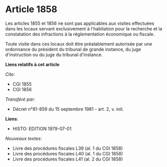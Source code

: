 # Article 1858

Les articles 1855 et 1856 ne sont pas applicables aux visites effectuées dans les locaux servant exclusivement à l'habitation
pour la recherche et la constatation des infractions à la réglementation économique ou fiscale.

Toute visite dans ces locaux doit être préalablement autorisée par une ordonnance du président du tribunal de grande
instance, du juge d'instruction ou du juge du tribunal d'instance.

**Liens relatifs à cet article**

_Cite_:

  - CGI 1855
  - CGI 1856

_Transféré par_:

  - Décret n°81-859 du 15 septembre 1981 - art. 2, v. init.

**Liens**:

  - HISTO: EDITION 1979-07-01

_Nouveaux textes_:

  - Livre des procédures fiscales L39 (al. 1 du CGI 1858)
  - Livre des procédures fiscales L40 (al. 1 du CGI 1858)
  - Livre des procédures fiscales L41 (al. 2 du CGI 1858)

